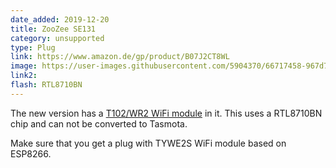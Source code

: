 ```yaml
---
date_added: 2019-12-20
title: ZooZee SE131
category: unsupported
type: Plug
link: https://www.amazon.de/gp/product/B07J2CT8WL
image: https://user-images.githubusercontent.com/5904370/66717458-967d7000-edd9-11e9-9952-eb163b595bba.png
link2: 
flash: RTL8710BN
---
```


The new version has a [T102/WR2 WiFi module](https://docs.tuya.com/docDetail?code=K8uhkbx75kg7y) in it. This uses a RTL8710BN chip and can not be converted to Tasmota. 

Make sure that you get a plug with TYWE2S WiFi module based on ESP8266.
